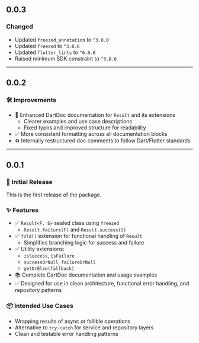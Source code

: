 ## 0.0.3

### Changed
* Updated `freezed_annotation` to `^3.0.0`
* Updated `freezed` to `^3.0.6`
* Updated `flutter_lints` to `^6.0.0`
* Raised minimum SDK constraint to `^3.8.0`

---

## 0.0.2

### 🛠 Improvements

* 🧠 Enhanced DartDoc documentation for `Result` and its extensions
  * Clearer examples and use case descriptions
  * Fixed typos and improved structure for readability
* ✅ More consistent formatting across all documentation blocks
* ♻️ Internally restructured doc comments to follow Dart/Flutter standards

---

## 0.0.1

### 🚀 Initial Release

This is the first release of the package.

### ✨ Features

* ✅ `Result<F, S>` sealed class using `freezed`
  * `Result.failure(F)` and `Result.success(S)`
* ✅ `fold()` extension for functional handling of `Result`
  * Simplifies branching logic for success and failure
* ✅ Utility extensions:
  * `isSuccess`, `isFailure`
  * `successOrNull`, `failureOrNull`
  * `getOrElse(fallback)`
* 📚 Complete DartDoc documentation and usage examples
* ✅ Designed for use in clean architecture, functional error handling, and repository patterns

### 📦 Intended Use Cases

* Wrapping results of async or fallible operations
* Alternative to `try-catch` for service and repository layers
* Clean and testable error handling patterns
